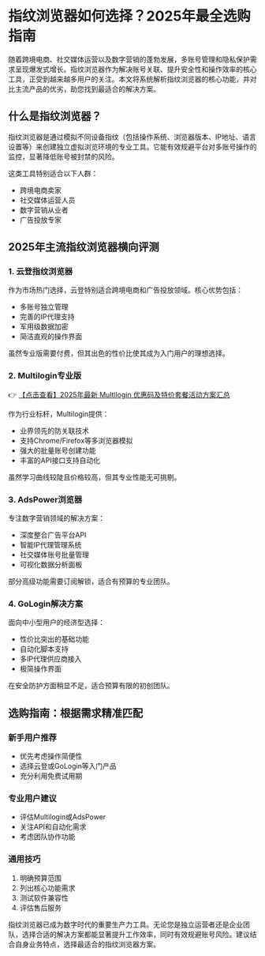 # 指纹浏览器如何选择？2025年最全选购指南

随着跨境电商、社交媒体运营以及数字营销的蓬勃发展，多账号管理和隐私保护需求呈现爆发式增长。指纹浏览器作为解决账号关联、提升安全性和操作效率的核心工具，正受到越来越多用户的关注。本文将系统解析指纹浏览器的核心功能，并对比主流产品的优劣，助您找到最适合的解决方案。

## 什么是指纹浏览器？

指纹浏览器是通过模拟不同设备指纹（包括操作系统、浏览器版本、IP地址、语言设置等）来创建独立虚拟浏览环境的专业工具。它能有效规避平台对多账号操作的监控，显著降低账号被封禁的风险。

这类工具特别适合以下人群：
- 跨境电商卖家
- 社交媒体运营人员
- 数字营销从业者
- 广告投放专家

## 2025年主流指纹浏览器横向评测

### 1. 云登指纹浏览器
作为市场热门选择，云登特别适合跨境电商和广告投放领域。核心优势包括：
- 多账号独立管理
- 完善的IP代理支持
- 军用级数据加密
- 简洁直观的操作界面

虽然专业版需要付费，但其出色的性价比使其成为入门用户的理想选择。

### 2. Multilogin专业版
👉 [【点击查看】2025年最新 Multilogin 优惠码及特价套餐活动方案汇总](https://bit.ly/multIlogin)

作为行业标杆，Multilogin提供：
- 业界领先的防关联技术
- 支持Chrome/Firefox等多浏览器模拟
- 强大的批量账号创建功能
- 丰富的API接口支持自动化

虽然学习曲线较陡且价格较高，但其专业性能无可挑剔。

### 3. AdsPower浏览器
专注数字营销领域的解决方案：
- 深度整合广告平台API
- 智能IP代理管理系统
- 社交媒体账号批量管理
- 可视化数据分析面板

部分高级功能需要订阅解锁，适合有预算的专业团队。

### 4. GoLogin解决方案
面向中小型用户的经济型选择：
- 性价比突出的基础功能
- 自动化脚本支持
- 多IP代理供应商接入
- 极简操作界面

在安全防护方面稍显不足，适合预算有限的初创团队。

## 选购指南：根据需求精准匹配

### 新手用户推荐
- 优先考虑操作简便性
- 选择云登或GoLogin等入门产品
- 充分利用免费试用期

### 专业用户建议
- 评估Multilogin或AdsPower
- 关注API和自动化需求
- 考虑团队协作功能

### 通用技巧
1. 明确预算范围
2. 列出核心功能需求
3. 测试软件兼容性
4. 评估售后服务

指纹浏览器已成为数字时代的重要生产力工具。无论您是独立运营者还是企业团队，选择合适的解决方案都能显著提升工作效率，同时有效规避账号风险。建议结合自身业务特点，选择最适合的指纹浏览器方案。